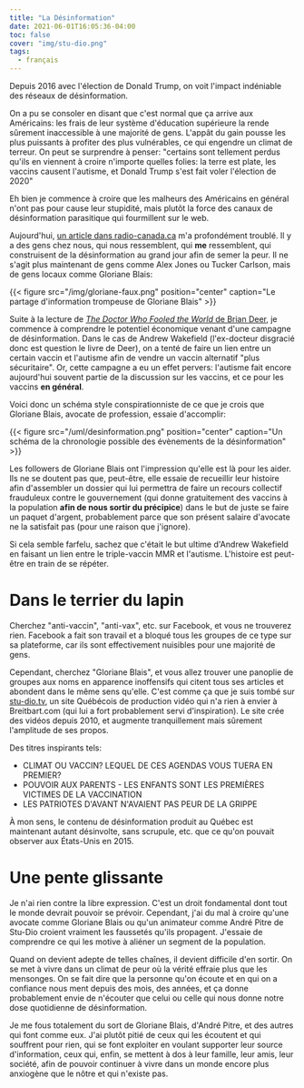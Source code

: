 ```yaml
---
title: "La Désinformation"
date: 2021-06-01T16:05:36-04:00
toc: false
cover: "img/stu-dio.png"
tags:
  - français
---
```


Depuis 2016 avec l'élection de Donald Trump, on voit l'impact indéniable des réseaux de désinformation.

On a pu se consoler en disant que c'est normal que ça arrive aux Américains: les frais de leur système
d'éducation supérieure la rende sûrement inaccessible à une majorité de gens. L'appât du gain pousse les plus
puissants à profiter des plus vulnérables, ce qui engendre un climat de terreur. On peut se surprendre à
penser: "certains sont tellement perdus qu'ils en viennent à croire n'importe quelles folies: la terre est
plate, les vaccins causent l'autisme, et Donald Trump s'est fait voler l'élection de 2020"

Eh bien je commence à croire que les malheurs des Américains en général n'ont pas pour cause leur stupidité,
mais plutôt la force des canaux de désinformation parasitique qui fourmillent sur le web.

Aujourd'hui, [un article dans
radio-canada.ca](https://ici.radio-canada.ca/nouvelle/1797717/vaccin-covid-deces-13-ans-estrie-faux) m'a
profondément troublé. Il y a des gens chez nous, qui nous ressemblent, qui **me** ressemblent, qui
construisent de la désinformation au grand jour afin de semer la peur. Il ne s'agit plus maintenant de gens
comme Alex Jones ou Tucker Carlson, mais de gens locaux comme Gloriane Blais:

{{< figure src="/img/gloriane-faux.png" position="center" caption="Le partage d'information trompeuse de Gloriane Blais" >}}

Suite à la lecture de [*The Doctor Who Fooled the World* de Brian
Deer](https://www.amazon.ca/Doctor-Who-Fooled-World-Deception/dp/1421438003), je commence à comprendre le
potentiel économique venant d'une campagne de désinformation. Dans le cas de Andrew Wakefield (l'ex-docteur
disgracié donc est question le livre de Deer), on a tenté de faire un lien entre un certain vaccin et
l'autisme afin de vendre un vaccin alternatif "plus sécuritaire". Or, cette campagne a eu un effet pervers:
l'autisme fait encore aujourd'hui souvent partie de la discussion sur les vaccins, et ce pour les vaccins **en général**.

Voici donc un schéma style conspirationniste de ce que je crois que Gloriane Blais, avocate de profession,
essaie d'accomplir:

{{< figure src="/uml/desinformation.png" position="center" caption="Un schéma de la chronologie possible des évènements de la désinformation" >}}

Les followers de Gloriane Blais ont l'impression qu'elle est là pour les aider. Ils ne se doutent pas que,
peut-être, elle essaie de recueillir leur histoire afin d'assembler un dossier qui lui permettra de
faire un recours collectif frauduleux contre le gouvernement (qui donne gratuitement des vaccins à la
population **afin de nous sortir du précipice**) dans le but de juste se faire un paquet d'argent,
probablement parce que son présent salaire d'avocate ne la satisfait pas (pour une raison que j'ignore).

Si cela semble farfelu, sachez que c'était le but ultime d'Andrew Wakefield en faisant un lien entre le
triple-vaccin MMR et l'autisme. L'histoire est peut-être en train de se répéter.

# Dans le terrier du lapin

Cherchez "anti-vaccin", "anti-vax", etc. sur Facebook, et vous ne trouverez rien. Facebook a fait son travail
et a bloqué tous les groupes de ce type sur sa plateforme, car ils sont effectivement nuisibles pour une
majorité de gens.

Cependant, cherchez "Gloriane Blais", et vous allez trouver une panoplie de groupes aux noms en apparence
inoffensifs qui citent tous ses articles et abondent dans le même sens qu'elle. C'est comme ça que je suis
tombé sur [stu-dio.tv](https://stu-dio.tv), un site Québécois de production vidéo qui n'a rien à envier à
Breitbart.com (qui lui a fort probablement servi d'inspiration). Le site crée des vidéos depuis 2010, et
augmente tranquillement mais sûrement l'amplitude de ses propos.

Des titres inspirants tels:

* CLIMAT OU VACCIN? LEQUEL DE CES AGENDAS VOUS TUERA EN PREMIER?
* POUVOIR AUX PARENTS - LES ENFANTS SONT LES PREMIÈRES VICTIMES DE LA VACCINATION
* LES PATRIOTES D'AVANT N'AVAIENT PAS PEUR DE LA GRIPPE

À mon sens, le contenu de désinformation produit au Québec est maintenant autant désinvolte, sans scrupule,
etc. que ce qu'on pouvait observer aux États-Unis en 2015.

# Une pente glissante

Je n'ai rien contre la libre expression. C'est un droit fondamental dont tout le monde devrait pouvoir se
prévoir. Cependant, j'ai du mal à croire qu'une avocate comme Gloriane Blais ou qu'un animateur comme André
Pitre de Stu-Dio croient vraiment les faussetés qu'ils propagent. J'essaie de comprendre ce qui les motive à
aliéner un segment de la population.

Quand on devient adepte de telles chaînes, il devient difficile d'en sortir. On se met à vivre dans un climat
de peur où la vérité effraie plus que les mensonges. On se fait dire que la personne qu'on écoute et en qui on
a confiance nous ment depuis des mois, des années, et ça donne probablement envie de n'écouter que celui ou
celle qui nous donne notre dose quotidienne de désinformation.

Je me fous totalement du sort de Gloriane Blais, d'André Pitre, et des autres qui font comme eux. J'ai plutôt
pitié de ceux qui les écoutent et qui souffrent pour rien, qui se font exploiter en voulant supporter leur
source d'information, ceux qui, enfin, se mettent à dos à leur famille, leur amis, leur société, afin de
pouvoir continuer à vivre dans un monde encore plus anxiogène que le nôtre et qui n'existe pas.
